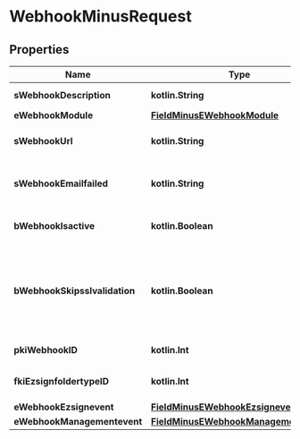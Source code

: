 
# WebhookMinusRequest

## Properties
Name | Type | Description | Notes
------------ | ------------- | ------------- | -------------
**sWebhookDescription** | **kotlin.String** | The description of the Webhook | 
**eWebhookModule** | [**FieldMinusEWebhookModule**](FieldMinusEWebhookModule.md) |  | 
**sWebhookUrl** | **kotlin.String** | The URL of the Webhook callback | 
**sWebhookEmailfailed** | **kotlin.String** | The email that will receive the Webhook in case all attempts fail | 
**bWebhookIsactive** | **kotlin.Boolean** | Whether the Webhook is active or not | 
**bWebhookSkipsslvalidation** | **kotlin.Boolean** | Wheter the server&#39;s SSL certificate should be validated or not. Not recommended to skip for production use | 
**pkiWebhookID** | **kotlin.Int** | The unique ID of the Webhook |  [optional]
**fkiEzsignfoldertypeID** | **kotlin.Int** | The unique ID of the Ezsignfoldertype. |  [optional]
**eWebhookEzsignevent** | [**FieldMinusEWebhookEzsignevent**](FieldMinusEWebhookEzsignevent.md) |  |  [optional]
**eWebhookManagementevent** | [**FieldMinusEWebhookManagementevent**](FieldMinusEWebhookManagementevent.md) |  |  [optional]



